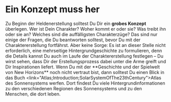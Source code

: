 # Ein Konzept muss her

Zu Beginn der Heldenerstellung solltest Du Dir ein **grobes Konzept** überlegen. Wer ist Dein Charakter? Woher kommt er oder sie? Was treibt ihn oder sie an? Welches sind die auffälligsten Charakterzüge? Das sind nur einige der Fragen, die Du beantworten solltest, bevor Du mit der Charaktererstellung fortfährst. Aber keine Sorge: Es ist an dieser Stelle nicht erforderlich, eine mehrseitige Hintergrundgeschichte zu formulieren, denn die Details kannst Du auch im Laufe der Charaktererstellung festlegen – Du wirst sehen, dass Dir der Erstellungsprozess dabei unter die Arme greift und Dir Inspirationen liefert.
Wenn Du mit der \*\*Geschichte und der Spielwelt von New Horizons\*\* noch nicht vertraut bist, dann solltest Du einen Blick in das Buch <link="Atlas;Introduction;SolarSystemOfThe23thCentury">Atlas des Sonnensystems</link> werfen. Dort findest Du viele Hintergrundinformationen zu den verschiedenen Regionen des Sonnensystems und zu den Menschen, die dort leben.
